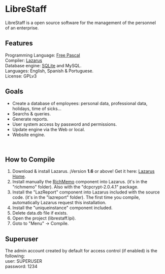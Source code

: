# LibreStaff
LibreStaff is a open source software for the management of the personnel of an enterprise.<br />

Features
-----------------------
Programming Language: <a href="http://www.freepascal.org/">Free Pascal</a><br />
Compiler: <a href="http://www.lazarus-ide.org/">Lazarus</a><br />
Database engine: <a href="https://www.sqlite.org/">SQLite</a> and MySQL.<br />
Languages: English, Spanish & Portuguese.  
License: GPLv3

Goals
----------
<ul>
	<li>Create a database of employees: personal data, professional data, holidays, time of sicks...</li>
	<li>Searchs & queries.</li>
	<li>Generate reports.</li>
	<li>User system access by password and permissions.</li>
	<li>Update engine via the Web or local.</li>
	<li>Website engine.</li>
 </ul>
<br/>

How to Compile
--------------
1) Download & install Lazarus. ¡Version <strong>1.6</strong> or above! Get it here: <a href="http://www.lazarus-ide.org">Lazarus Home</a>.<br />
2) Install manually the <a href="http://wiki.freepascal.org/RichMemo">RichMemo</a> component into Lazarus. (it's in the "richmemo" folder). Also with the  	"dcpcrypt-2.0.4.1" package.<br />
3) Install the "LazReport" component into Lazarus included with the source code. (it's in the "lazreport" folder). The first time you compile, automatically Lazarus request this installation.<br />
4) Install the "uniqueinstance" component included.<br />
5) Delete data.db file if exists.<br />
6) Open the project (librestaff.lpi).<br />
7) Goto to "Menu" -> Compile.<br />

Superuser
---------
The admin account created by default for access control (if enabled) is the following:<br />
user: SUPERUSER<br />
password: 1234
